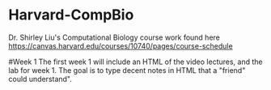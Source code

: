 # Harvard-CompBio
Dr. Shirley Liu's Computational Biology course work found here https://canvas.harvard.edu/courses/10740/pages/course-schedule

#Week 1 
 The first week 1 will include an HTML of the video lectures, and the lab for week 1.  The goal is to type decent notes in HTML that a "friend" could understand".
